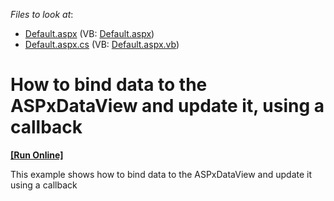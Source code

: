 <!-- default file list -->
*Files to look at*:

* [Default.aspx](./CS/WebSite/Default.aspx) (VB: [Default.aspx](./VB/WebSite/Default.aspx))
* [Default.aspx.cs](./CS/WebSite/Default.aspx.cs) (VB: [Default.aspx.vb](./VB/WebSite/Default.aspx.vb))
<!-- default file list end -->
# How to bind data to the ASPxDataView and update it, using a callback
<!-- run online -->
**[[Run Online]](https://codecentral.devexpress.com/e2981/)**
<!-- run online end -->


<p>This example shows how to bind data to the ASPxDataView and update it using a callback</p>

<br/>


